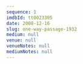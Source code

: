 ```yaml
---
sequence: 1
imdbId: tt0023305
date: 2008-12-16
slug: one-way-passage-1932
medium: null
venue: null
venueNotes: null
mediumNotes: null
---
```


